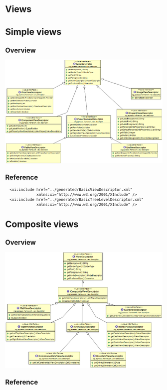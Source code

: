 Views
=====

<!-- toc -->

Simple views
============

Overview
--------

![View descriptors diagram](../uml/view-descriptors.PNG)

Reference
---------
      <xi:include href="../generated/BasicViewDescriptor.xml"
                  xmlns:xi="http://www.w3.org/2001/XInclude" />
      <xi:include href="../generated/BasicTreeLevelDescriptor.xml"
                  xmlns:xi="http://www.w3.org/2001/XInclude" />

Composite views
===============

Overview
--------

![View descriptors diagram](../uml/view-descriptors-composite.PNG)

Reference
---------
